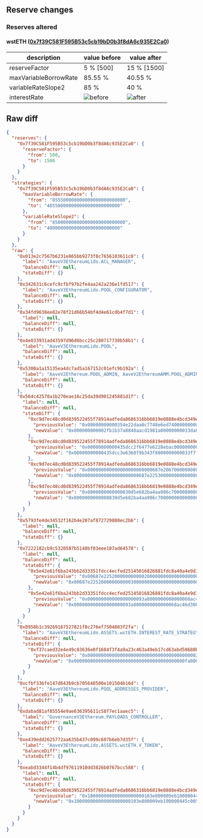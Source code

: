 ## Reserve changes

### Reserves altered

#### wstETH ([0x7f39C581F595B53c5cb19bD0b3f8dA6c935E2Ca0](https://etherscan.io/address/0x7f39C581F595B53c5cb19bD0b3f8dA6c935E2Ca0))

| description | value before | value after |
| --- | --- | --- |
| reserveFactor | 5 % [500] | 15 % [1500] |
| maxVariableBorrowRate | 85.55 % | 40.55 % |
| variableRateSlope2 | 85 % | 40 % |
| interestRate | ![before](https://dash.onaave.com/api/static?variableRateSlope1=5500000000000000000000000&variableRateSlope2=850000000000000000000000000&optimalUsageRatio=900000000000000000000000000&baseVariableBorrowRate=0&maxVariableBorrowRate=855500000000000000000000000) | ![after](https://dash.onaave.com/api/static?variableRateSlope1=5500000000000000000000000&variableRateSlope2=400000000000000000000000000&optimalUsageRatio=900000000000000000000000000&baseVariableBorrowRate=0&maxVariableBorrowRate=405500000000000000000000000) |

## Raw diff

```json
{
  "reserves": {
    "0x7f39C581F595B53c5cb19bD0b3f8dA6c935E2Ca0": {
      "reserveFactor": {
        "from": 500,
        "to": 1500
      }
    }
  },
  "strategies": {
    "0x7f39C581F595B53c5cb19bD0b3f8dA6c935E2Ca0": {
      "maxVariableBorrowRate": {
        "from": "855500000000000000000000000",
        "to": "405500000000000000000000000"
      },
      "variableRateSlope2": {
        "from": "850000000000000000000000000",
        "to": "400000000000000000000000000"
      }
    }
  },
  "raw": {
    "0x013e2c7567b6231e865bb9273f8c7656103611c0": {
      "label": "AaveV3EthereumLido.ACL_MANAGER",
      "balanceDiff": null,
      "stateDiff": {}
    },
    "0x342631c6cefc9cfbf97b2fe4aa242a236e1fd517": {
      "label": "AaveV3EthereumLido.POOL_CONFIGURATOR",
      "balanceDiff": null,
      "stateDiff": {}
    },
    "0x34fd9638ee82e78f21d66b54bf4d4e61cdb4f7d1": {
      "label": null,
      "balanceDiff": null,
      "stateDiff": {}
    },
    "0x4e033931ad43597d96d6bcc25c280717730b58b1": {
      "label": "AaveV3EthereumLido.POOL",
      "balanceDiff": null,
      "stateDiff": {}
    },
    "0x5300a1a15135ea4dc7ad5a167152c01efc9b192a": {
      "label": "AaveV2Ethereum.POOL_ADMIN, AaveV2EthereumAMM.POOL_ADMIN, AaveV3Ethereum.ACL_ADMIN, AaveV3EthereumEtherFi.ACL_ADMIN, AaveV3EthereumLido.ACL_ADMIN, GovernanceV3Ethereum.EXECUTOR_LVL_1",
      "balanceDiff": null,
      "stateDiff": {}
    },
    "0x564c42578a1b270eae16c25da39d901245881d1f": {
      "label": null,
      "balanceDiff": null,
      "stateDiff": {
        "0xc9d7ec48cd0d839522455f78914adfeda8686316bb6819e0888e4bcd349e01b3": {
          "previousValue": "0x00000000000354e22daa0c7748e6ed7400000000033da8f6366bf9a6f0927cca",
          "newValue": "0x000000000002fb1b37a8848aacd1981a00000000033da8f9a10f1a3ae9e80f59"
        },
        "0xc9d7ec48cd0d839522455f78914adfeda8686316bb6819e0888e4bcd349e01b4": {
          "previousValue": "0x00000000000435dcc2f6477e6228ebac00000000033f7f06edc27a42ef896047",
          "newValue": "0x00000000000435dcc3e6368f9b343f8800000000033f7f0b418f7a538077916f"
        },
        "0xc9d7ec48cd0d839522455f78914adfeda8686316bb6819e0888e4bcd349e01b5": {
          "previousValue": "0x000000000000000000000000687e206700000000000000000000000000000000",
          "newValue": "0x000000000000000000000000687e225300000000000000000000000000000000"
        },
        "0xc9d7ec48cd0d839522455f78914adfeda8686316bb6819e0888e4bcd349e01ba": {
          "previousValue": "0x0000000000000830d5e682ba4aa986c700000000000000000224694fcee67453",
          "newValue": "0x0000000000000830d5e682ba4aa986c7000000000000000002271f8e2b894296"
        }
      }
    },
    "0x5793fe4de34532f162b4e207af872729880ec2b6": {
      "label": null,
      "balanceDiff": null,
      "stateDiff": {}
    },
    "0x7222182cb9c5320587b5148bf03eee107ad64578": {
      "label": null,
      "balanceDiff": null,
      "stateDiff": {
        "0x5e42e61f6ba243bb2d33351fdcc4ecfed25145016826881fdc8a40a4e9d16a26": {
          "previousValue": "0x00687e2252000000000002000000000000000000000000000000000000000000",
          "newValue": "0x00687e2252000000000003000000000000000000000000000000000000000000"
        },
        "0x5e42e61f6ba243bb2d33351fdcc4ecfed25145016826881fdc8a40a4e9d16a27": {
          "previousValue": "0x000000000000000000093a8000000000000068ac46d300000000000000000000",
          "newValue": "0x000000000000000000093a8000000000000068ac46d3000000000000687e2253"
        }
      }
    },
    "0x8958b1c39269167527821f8c276ef7504883f2fa": {
      "label": "AaveV3EthereumLido.ASSETS.wstETH.INTEREST_RATE_STRATEGY, AaveV3EthereumLido.ASSETS.WETH.INTEREST_RATE_STRATEGY, AaveV3EthereumLido.ASSETS.USDS.INTEREST_RATE_STRATEGY, AaveV3EthereumLido.ASSETS.USDC.INTEREST_RATE_STRATEGY, AaveV3EthereumLido.ASSETS.ezETH.INTEREST_RATE_STRATEGY, AaveV3EthereumLido.ASSETS.sUSDe.INTEREST_RATE_STRATEGY, AaveV3EthereumLido.ASSETS.GHO.INTEREST_RATE_STRATEGY, AaveV3EthereumLido.ASSETS.rsETH.INTEREST_RATE_STRATEGY",
      "balanceDiff": null,
      "stateDiff": {
        "0xf37caed32e4e49c83636e0f1684f3f4a9a23c463a49eb17cd63abd50680b378b": {
          "previousValue": "0x0000000000000000000000000000000000000000213400000037000000002328",
          "newValue": "0x00000000000000000000000000000000000000000fa000000037000000002328"
        }
      }
    },
    "0xcfbf336fe147d643b9cb705648500e101504b16d": {
      "label": "AaveV3EthereumLido.POOL_ADDRESSES_PROVIDER",
      "balanceDiff": null,
      "stateDiff": {}
    },
    "0xdabad81af85554e9ae636395611c58f7ec1aaec5": {
      "label": "GovernanceV3Ethereum.PAYLOADS_CONTROLLER",
      "balanceDiff": null,
      "stateDiff": {}
    },
    "0xe439edd2625772aa635b437c099c607b6eb7d35f": {
      "label": "AaveV3EthereumLido.ASSETS.wstETH.V_TOKEN",
      "balanceDiff": null,
      "stateDiff": {}
    },
    "0xeabd3344f14b4df97611910dd3826b0767bcc588": {
      "label": null,
      "balanceDiff": null,
      "stateDiff": {
        "0xc9d7ec48cd0d839522455f78914adfeda8686316bb6819e0888e4bcd349e01b2": {
          "previousValue": "0x100000000000000000000103e800009eb100000445c001f485122968206c2008",
          "newValue": "0x100000000000000000000103e800009eb100000445c005dc85122968206c2008"
        }
      }
    }
  }
}
```